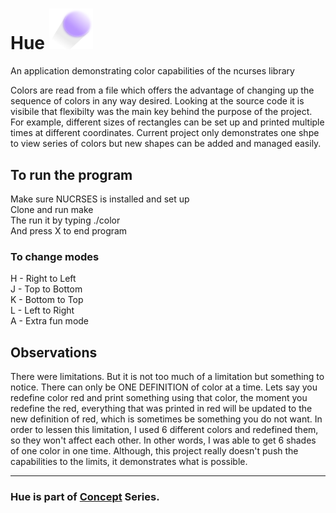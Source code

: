 # Hue  <img src="Logo.png" width="70" />
An application demonstrating color capabilities of the ncurses library 

Colors are read from a file which offers the advantage of changing up
the sequence of colors in any way desired.
Looking at the source code it is visibile that flexibilty was the main key 
behind the purpose of the project. For example, different sizes of rectangles can be set up and printed 
multiple times at different coordinates. 
Current project only demonstrates one shpe to view 
series of colors but new shapes can be added and managed easily.


## To run the program <br/>
Make sure NUCRSES is installed and set up <br/>
Clone and run make <br/>
The run it by typing ./color <br/>
And press X to end program
### To change modes  <br/>
H - Right to Left <br/>
J - Top to Bottom <br/>
K - Bottom to Top <br/>
L - Left to Right <br/> 
A - Extra fun mode


## Observations 
There were limitations. But it is not too much of a limitation but something to notice.
There can only be ONE DEFINITION of color at a time. Lets say you redefine color red and print something 
using that color, the moment you redefine the red, everything that was printed in red will be updated
to the new definition of red, which is sometimes be something you do not want. In order to lessen this
limitation, I used 6 different colors and redefined them, so they won't affect each other. In other
words, I was able to get 6 shades of one color in one time. Although, this project really doesn't push
the capabilities to the limits, it demonstrates what is possible. 


---
### Hue is part of [Concept](https://github.com/azimex/Concept) Series.
